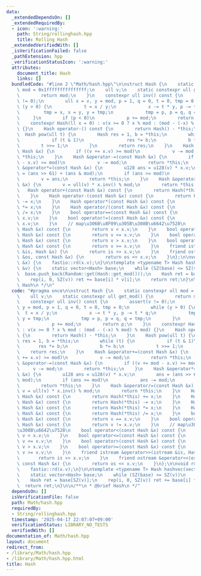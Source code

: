```yaml
---
data:
  _extendedDependsOn: []
  _extendedRequiredBy:
  - icon: ':warning:'
    path: String/rollinghash.hpp
    title: Rolling Hash
  _extendedVerifiedWith: []
  _isVerificationFailed: false
  _pathExtension: hpp
  _verificationStatusIcon: ':warning:'
  attributes:
    document_title: Hash
    links: []
  bundledCode: "#line 2 \"Math/hash.hpp\"\n\nstruct Hash {\n    static constexpr ull\
    \ mod = 0x1fffffffffffffff;\n    ull v;\n    static constexpr ull get_mod() {\n\
    \        return mod;\n    }\n    constexpr ull inv() const {\n        assert(v\
    \ != 0);\n        ull x = v, y = mod, p = 1, q = 0, t = 0, tmp = 0;\n        while\
    \ (y > 0) {\n            t = x / y;\n            x -= t * y, p -= t * q;\n   \
    \         tmp = x, x = y, y = tmp;\n            tmp = p, p = q, q = tmp;\n   \
    \     }\n        if (p < 0)\n            p += mod;\n        return p;\n    }\n\
    \    constexpr Hash(ll x = 0) : v(x >= 0 ? x % mod : (mod - (-x) % mod) % mod)\
    \ {}\n    Hash operator-() const {\n        return Hash() - *this;\n    }\n  \
    \  Hash pow(ull t) {\n        Hash res = 1, b = *this;\n        while (t) {\n\
    \            if (t & 1)\n                res *= b;\n            b *= b;\n    \
    \        t >>= 1;\n        }\n        return res;\n    }\n    Hash &operator+=(const\
    \ Hash &x) {\n        if ((v += x.v) >= mod)\n            v -= mod;\n        return\
    \ *this;\n    }\n    Hash &operator-=(const Hash &x) {\n        if ((v += mod\
    \ - x.v) >= mod)\n            v -= mod;\n        return *this;\n    }\n    Hash\
    \ &operator*=(const Hash &x) {\n        u128 ans = u128(v) * x.v;\n        ans\
    \ = (ans >> 61) + (ans & mod);\n        if (ans >= mod)\n            ans -= mod;\n\
    \        v = ans;\n        return *this;\n    }\n    Hash &operator/=(const Hash\
    \ &x) {\n        v = ull(v) * x.inv() % mod;\n        return *this;\n    }\n \
    \   Hash operator+(const Hash &x) const {\n        return Hash(*this) += x;\n\
    \    }\n    Hash operator-(const Hash &x) const {\n        return Hash(*this)\
    \ -= x;\n    }\n    Hash operator*(const Hash &x) const {\n        return Hash(*this)\
    \ *= x;\n    }\n    Hash operator/(const Hash &x) const {\n        return Hash(*this)\
    \ /= x;\n    }\n    bool operator==(const Hash &x) const {\n        return v ==\
    \ x.v;\n    }\n    bool operator!=(const Hash &x) const {\n        return v !=\
    \ x.v;\n    }\n    // map\u306B\u8F09\u305B\u308B\u6642\u7528\n    bool operator<(const\
    \ Hash &x) const {\n        return v < x.v;\n    }\n    bool operator<=(const\
    \ Hash &x) const {\n        return v <= x.v;\n    }\n    bool operator>(const\
    \ Hash &x) const {\n        return v > x.v;\n    }\n    bool operator>=(const\
    \ Hash &x) const {\n        return v >= x.v;\n    }\n    friend istream &operator>>(istream\
    \ &is, Hash &x) {\n        return is >> x.v;\n    }\n    friend ostream &operator<<(ostream\
    \ &os, const Hash &x) {\n        return os << x.v;\n    }\n};\n\nvoid rd(Hash\
    \ &x) {\n    fastio::rd(x.v);\n}\n\ntemplate <typename T> Hash hashvec(vector<T>\
    \ &v) {\n    static vector<Hash> base;\n    while (SZ(base) <= SZ(v))\n      \
    \  base.push_back(Random::get(Hash::get_mod()));\n    Hash ret = base[SZ(v)];\n\
    \    rep(i, 0, SZ(v)) ret += base[i] * v[i];\n    return ret;\n}\n\n/**\n * @brief\
    \ Hash\n */\n"
  code: "#pragma once\n\nstruct Hash {\n    static constexpr ull mod = 0x1fffffffffffffff;\n\
    \    ull v;\n    static constexpr ull get_mod() {\n        return mod;\n    }\n\
    \    constexpr ull inv() const {\n        assert(v != 0);\n        ull x = v,\
    \ y = mod, p = 1, q = 0, t = 0, tmp = 0;\n        while (y > 0) {\n          \
    \  t = x / y;\n            x -= t * y, p -= t * q;\n            tmp = x, x = y,\
    \ y = tmp;\n            tmp = p, p = q, q = tmp;\n        }\n        if (p < 0)\n\
    \            p += mod;\n        return p;\n    }\n    constexpr Hash(ll x = 0)\
    \ : v(x >= 0 ? x % mod : (mod - (-x) % mod) % mod) {}\n    Hash operator-() const\
    \ {\n        return Hash() - *this;\n    }\n    Hash pow(ull t) {\n        Hash\
    \ res = 1, b = *this;\n        while (t) {\n            if (t & 1)\n         \
    \       res *= b;\n            b *= b;\n            t >>= 1;\n        }\n    \
    \    return res;\n    }\n    Hash &operator+=(const Hash &x) {\n        if ((v\
    \ += x.v) >= mod)\n            v -= mod;\n        return *this;\n    }\n    Hash\
    \ &operator-=(const Hash &x) {\n        if ((v += mod - x.v) >= mod)\n       \
    \     v -= mod;\n        return *this;\n    }\n    Hash &operator*=(const Hash\
    \ &x) {\n        u128 ans = u128(v) * x.v;\n        ans = (ans >> 61) + (ans &\
    \ mod);\n        if (ans >= mod)\n            ans -= mod;\n        v = ans;\n\
    \        return *this;\n    }\n    Hash &operator/=(const Hash &x) {\n       \
    \ v = ull(v) * x.inv() % mod;\n        return *this;\n    }\n    Hash operator+(const\
    \ Hash &x) const {\n        return Hash(*this) += x;\n    }\n    Hash operator-(const\
    \ Hash &x) const {\n        return Hash(*this) -= x;\n    }\n    Hash operator*(const\
    \ Hash &x) const {\n        return Hash(*this) *= x;\n    }\n    Hash operator/(const\
    \ Hash &x) const {\n        return Hash(*this) /= x;\n    }\n    bool operator==(const\
    \ Hash &x) const {\n        return v == x.v;\n    }\n    bool operator!=(const\
    \ Hash &x) const {\n        return v != x.v;\n    }\n    // map\u306B\u8F09\u305B\
    \u308B\u6642\u7528\n    bool operator<(const Hash &x) const {\n        return\
    \ v < x.v;\n    }\n    bool operator<=(const Hash &x) const {\n        return\
    \ v <= x.v;\n    }\n    bool operator>(const Hash &x) const {\n        return\
    \ v > x.v;\n    }\n    bool operator>=(const Hash &x) const {\n        return\
    \ v >= x.v;\n    }\n    friend istream &operator>>(istream &is, Hash &x) {\n \
    \       return is >> x.v;\n    }\n    friend ostream &operator<<(ostream &os,\
    \ const Hash &x) {\n        return os << x.v;\n    }\n};\n\nvoid rd(Hash &x) {\n\
    \    fastio::rd(x.v);\n}\n\ntemplate <typename T> Hash hashvec(vector<T> &v) {\n\
    \    static vector<Hash> base;\n    while (SZ(base) <= SZ(v))\n        base.push_back(Random::get(Hash::get_mod()));\n\
    \    Hash ret = base[SZ(v)];\n    rep(i, 0, SZ(v)) ret += base[i] * v[i];\n  \
    \  return ret;\n}\n\n/**\n * @brief Hash\n */"
  dependsOn: []
  isVerificationFile: false
  path: Math/hash.hpp
  requiredBy:
  - String/rollinghash.hpp
  timestamp: '2025-04-17 22:07:07+09:00'
  verificationStatus: LIBRARY_NO_TESTS
  verifiedWith: []
documentation_of: Math/hash.hpp
layout: document
redirect_from:
- /library/Math/hash.hpp
- /library/Math/hash.hpp.html
title: Hash
---
```

